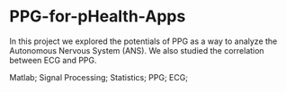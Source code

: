 # PPG-for-pHealth-Apps

In this project we explored the potentials of PPG as a way to analyze the Autonomous Nervous System (ANS).
We also studied the correlation between ECG and PPG.

Matlab; Signal Processing; Statistics; PPG; ECG; 
